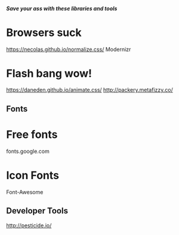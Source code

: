 ##### Save your ass with these libraries and tools

# Browsers suck

https://necolas.github.io/normalize.css/
Modernizr

# Flash bang wow!

https://daneden.github.io/animate.css/
http://packery.metafizzy.co/ 


## Fonts
# Free fonts
fonts.google.com
# Icon Fonts
Font-Awesome

## Developer Tools

http://pesticide.io/





